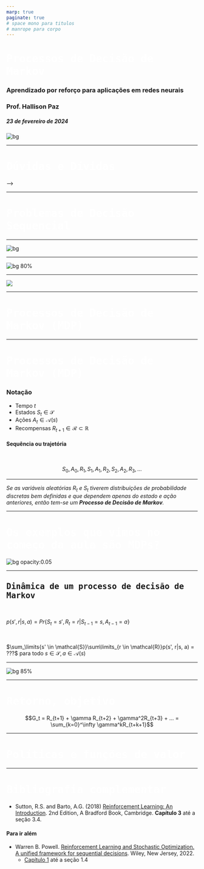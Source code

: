 ```yaml
---
marp: true
paginate: true
# space mono para titulos
# manrope para corpo 
---
```


<style>
    section {
        font-family: "Manrope", Arial;
    }
    h1, h2 {
        font-family: "Space Mono", monospace;
    }
</style>


<!-- _class: invert -->
<!-- _paginate: false -->

# Processos de Decisão de Markov

### Aprendizado por reforço para aplicações em redes neurais

### Prof. Hallison Paz

##### 23 de fevereiro de 2024

![bg](styles/bg_inteli_04.jpeg)


---

<!-- _class: invert -->
<!-- _paginate: false -->
# Dúvidas e Dívidas

<!-- ---

<!-- _paginate: false -->
<style scoped>
h1 {
  /* text-align: center; */
  color: #ffffff
}
</style> -->

---

<!-- _class: invert -->
<!-- _backgroundColor: #2d253f-->
<!-- _paginate: false -->
# Problemas de Decisão Sequencial

---

![bg](img/s3_modeling_sequential_decisions.png)


---

<!-- _backgroundColor: #F2F2F2 -->
<!-- _paginate: false -->

![bg 80%](img/s3_robot_state.png)


---

![](img/s3_reliability.png)

---
<!-- _class: invert -->
<!-- _backgroundColor: #2d253f-->
<!-- _paginate: false -->

# Processos de Decisão de Markov (MDP)

----

# Processos de Decisão de Markov (MDP)

### Notação

- Tempo $t$
- Estados $S_t \in \mathcal{S}$
- Ações $A_t \in \mathcal{A}(s)$
- Recompensas $R_{t+1} \in \mathcal{R} \subset \mathbb{R}$ 

#### Sequência ou trajetória
<br/>

$$S_0,A_0,R_1, S_1,A_1,R_2, S_2,A_2,R_3, . . .$$

---

*Se as variáveis aleatórias $R_t$ e $S_t$ tiverem distribuições de probabilidade discretas bem definidas e que dependem apenas do estado e ação anteriores, então tem-se um **Processo de Decisão de Markov**.*


<!-- _footer: Adaptado de (Sutton, 2018) -->


---

# Os exemplos que vimos no começo da aula são MDPs?

![bg opacity:0.05](img/question_bg.jpg)

---

## Dinâmica de um processo de decisão de Markov

<br/>

$p(s', r|s, a) = Pr\{S_t=s',R_t=r | S_{t−1}=s,A_{t−1}=a\}$

<br/>

$\sum_\limits{s' \in \mathcal{S}}\sum\limits_{r \in \mathcal{R}}p(s', r|s, a) = ???$ para todo $s \in \mathcal{S}, a \in \mathcal{A}(s)$


<!-- _footer: Quanto vale o somatório? -->

---

![bg 85%](img/s3_probabilities_mdp.png)

<!-- _footer: Sutton, 2018 -->

---

# Retorno, objetivo

$$G_t = R_{t+1} + \gamma R_{t+2} + \gamma^2R_{t+3} + ... = \sum_{k=0}^\infty \gamma^kR_{t+k+1}$$


---
<!-- _class: invert -->
<!-- _backgroundColor: #2d253f-->
<!-- _paginate: false -->
# Políticas e funções de valor

---
<!-- _class: invert -->
<!-- _backgroundColor: #2d253f-->
<!-- _paginate: false -->
# Bibliografia complementar


- Sutton, R.S. and Barto, A.G. (2018) [Reinforcement Learning: An Introduction](http://incompleteideas.net/book/the-book-2nd.html). 2nd Edition, A Bradford Book, Cambridge. **Capítulo 3** até a seção 3.4.

#### Para ir além

- Warren B. Powell. [Reinforcement Learning and Stochastic Optimization. A unified framework for sequential decisions](https://castle.princeton.edu/RLSO/). Wiley, New Jersey, 2022.
    - [Capítulo 1](https://castle.princeton.edu/wp-content/uploads/2021/09/RLSO-Cover-Chapter1-Sept32021.pdf) até a seção 1.4

